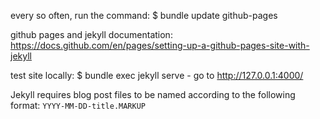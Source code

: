 every so often, run the command:
    $ bundle update github-pages


github pages and jekyll documentation:
    https://docs.github.com/en/pages/setting-up-a-github-pages-site-with-jekyll


test site locally:
    $ bundle exec jekyll serve
    - go to http://127.0.0.1:4000/

Jekyll requires blog post files to be named according to the following format: `YYYY-MM-DD-title.MARKUP`
